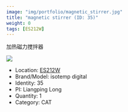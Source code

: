 ```yaml
---
image: "img/portfolio/magnetic_stirrer.jpg"
title: "magnetic stirrer (ID: 35)"
weight: 0
tags: [ES212W]
---
```


加热磁力搅拌器

<!--more-->

![](../../img/portfolio/magnetic_stirrer.jpg)

- Location: [ES212W](../../tags/ES212W)
- Brand/Model: isotemp digital
- Identity: 35
- PI: Liangping Long
- Quantity: 1
- Category: CAT






